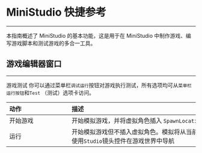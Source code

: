 # MiniStudio 快捷参考
-----------------------------------------------------------------------------------------

本指南概述了 MiniStudio 的基本功能，这是用于在 MiniStudio 中制作游戏、编写游戏脚本和测试游戏的多合一工具。

## 游戏编辑器窗口
-----------------------------------------------------------------------------------------


游戏测试
你可以通过菜单栏`调试运行`按钮对游戏执行测试，所有选项均可从`菜单栏运行按钮`和`Test` （测试）选项卡访问。

|<div style="width:150px">**动作**</div>|<div style="width:500px">**描述**</div>|
|:---|:---|
|开始游戏|开始模拟游戏，并将虚拟角色插入 `SpawnLocation` 或 0、0、0 坐标|
|运行|开始模拟游戏但不插入虚拟角色。模拟将从当前镜头位置开始，你可以使用`Studio`镜头控件在游戏世界中导航|



